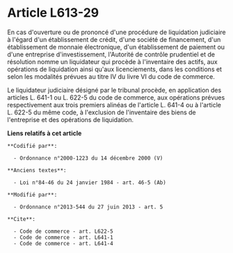 # Article L613-29

En cas d'ouverture ou de prononcé d'une procédure de liquidation judiciaire à l'égard d'un établissement de crédit, d'une
société de financement, d'un établissement de monnaie électronique, d'un établissement de paiement ou d'une entreprise
d'investissement, l'Autorité de contrôle prudentiel et de résolution nomme un liquidateur qui procède à l'inventaire des
actifs, aux opérations de liquidation ainsi qu'aux licenciements, dans les conditions et selon les modalités prévues au titre
IV du livre VI du code de commerce. 

Le liquidateur judiciaire désigné par le tribunal procède, en application des articles L. 641-1 ou L. 622-5 du code de
commerce, aux opérations prévues respectivement aux trois premiers alinéas de l'article L. 641-4 ou à l'article L. 622-5 du
même code, à l'exclusion de l'inventaire des biens de l'entreprise et des opérations de liquidation.

**Liens relatifs à cet article**

	**Codifié par**:

	  - Ordonnance n°2000-1223 du 14 décembre 2000 (V)

	**Anciens textes**:

	  - Loi n°84-46 du 24 janvier 1984 - art. 46-5 (Ab)

	**Modifié par**:

	  - Ordonnance n°2013-544 du 27 juin 2013 - art. 5

	**Cite**:

	  - Code de commerce - art. L622-5
	  - Code de commerce - art. L641-1
	  - Code de commerce - art. L641-4
